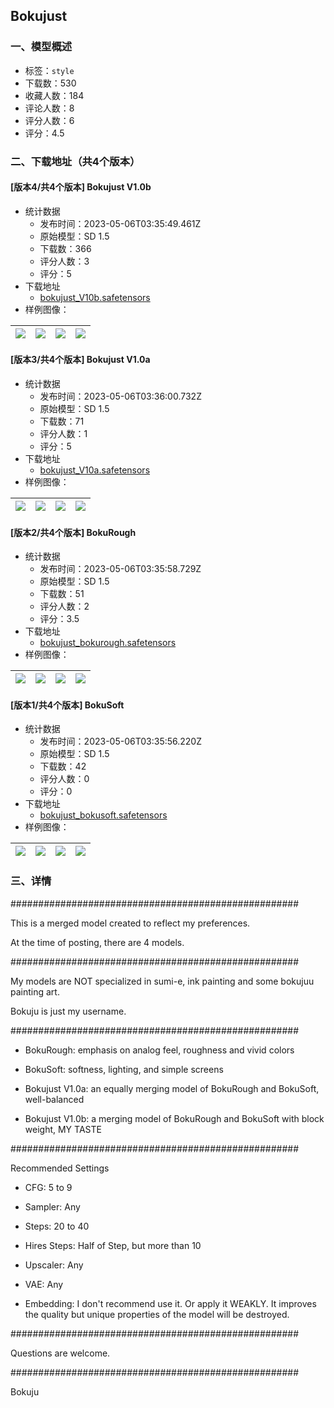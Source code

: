 ## Bokujust
### 一、模型概述

- 标签：`style`
- 下载数：530
- 收藏人数：184
- 评论人数：8
- 评分人数：6
- 评分：4.5

### 二、下载地址（共4个版本）

#### [版本4/共4个版本] Bokujust V1.0b

- 统计数据
  - 发布时间：2023-05-06T03:35:49.461Z
  - 原始模型：SD 1.5
  - 下载数：366
  - 评分人数：3
  - 评分：5
- 下载地址
  - [bokujust_V10b.safetensors](https://civitai.com/api/download/models/63550)
- 样例图像：

| <img src="https://image.civitai.com/xG1nkqKTMzGDvpLrqFT7WA/73bdebb9-9d3f-4579-a72c-68f59d7e1616/width=450/701472.jpeg" /> | <img src="https://image.civitai.com/xG1nkqKTMzGDvpLrqFT7WA/9d8cf57d-8f1a-4147-b25b-7e1fa69d1e7d/width=450/701352.jpeg" /> | <img src="https://image.civitai.com/xG1nkqKTMzGDvpLrqFT7WA/fa435273-7515-4068-b7b1-e1eff718200a/width=450/701334.jpeg" /> | <img src="https://image.civitai.com/xG1nkqKTMzGDvpLrqFT7WA/e83ebd9e-ce37-4cf8-b317-cdd38bc56627/width=450/701339.jpeg" /> |
| ---- | ---- | ---- | ---- |

#### [版本3/共4个版本] Bokujust V1.0a

- 统计数据
  - 发布时间：2023-05-06T03:36:00.732Z
  - 原始模型：SD 1.5
  - 下载数：71
  - 评分人数：1
  - 评分：5
- 下载地址
  - [bokujust_V10a.safetensors](https://civitai.com/api/download/models/63544)
- 样例图像：

| <img src="https://image.civitai.com/xG1nkqKTMzGDvpLrqFT7WA/b8e519fc-6fac-4c29-949a-7d1452964c6b/width=450/701246.jpeg" /> | <img src="https://image.civitai.com/xG1nkqKTMzGDvpLrqFT7WA/4552b75e-a227-4e4f-bca9-87ff045908da/width=450/701247.jpeg" /> | <img src="https://image.civitai.com/xG1nkqKTMzGDvpLrqFT7WA/ad50ebbe-d47d-4487-a62d-8c150e0d90b1/width=450/701260.jpeg" /> | <img src="https://image.civitai.com/xG1nkqKTMzGDvpLrqFT7WA/1db7578b-13f1-4524-bd05-d6224c985a97/width=450/701261.jpeg" /> |
| ---- | ---- | ---- | ---- |

#### [版本2/共4个版本] BokuRough

- 统计数据
  - 发布时间：2023-05-06T03:35:58.729Z
  - 原始模型：SD 1.5
  - 下载数：51
  - 评分人数：2
  - 评分：3.5
- 下载地址
  - [bokujust_bokurough.safetensors](https://civitai.com/api/download/models/63532)
- 样例图像：

| <img src="https://image.civitai.com/xG1nkqKTMzGDvpLrqFT7WA/0408b9bd-0427-442c-8f3e-635b98e8cdc9/width=450/701150.jpeg" /> | <img src="https://image.civitai.com/xG1nkqKTMzGDvpLrqFT7WA/1588b115-f548-43a7-8e4a-f013839c7bb8/width=450/701097.jpeg" /> | <img src="https://image.civitai.com/xG1nkqKTMzGDvpLrqFT7WA/b5604ea0-0fe1-4197-bd91-606c2eafcb3b/width=450/701110.jpeg" /> | <img src="https://image.civitai.com/xG1nkqKTMzGDvpLrqFT7WA/cd571c71-7ae5-4623-81fb-56d0fec82cb8/width=450/701098.jpeg" /> |
| ---- | ---- | ---- | ---- |

#### [版本1/共4个版本] BokuSoft

- 统计数据
  - 发布时间：2023-05-06T03:35:56.220Z
  - 原始模型：SD 1.5
  - 下载数：42
  - 评分人数：0
  - 评分：0
- 下载地址
  - [bokujust_bokusoft.safetensors](https://civitai.com/api/download/models/63542)
- 样例图像：

| <img src="https://image.civitai.com/xG1nkqKTMzGDvpLrqFT7WA/3609c4a6-24c9-4379-991a-2dd376d507f9/width=450/701226.jpeg" /> | <img src="https://image.civitai.com/xG1nkqKTMzGDvpLrqFT7WA/15fdb314-40b6-4894-b40d-b6433675783f/width=450/701229.jpeg" /> | <img src="https://image.civitai.com/xG1nkqKTMzGDvpLrqFT7WA/7c86a1ff-812a-4e97-aecf-e4d709166f0b/width=450/701231.jpeg" /> | <img src="https://image.civitai.com/xG1nkqKTMzGDvpLrqFT7WA/85275567-4e30-4a99-a4e6-26b6df0845f2/width=450/701233.jpeg" /> |
| ---- | ---- | ---- | ---- |


### 三、详情
<p>####################################################</p><p>This is a merged model created to reflect my preferences.</p><p>At the time of posting, there are 4 models.</p><p>####################################################</p><p>My models are NOT specialized in sumi-e, ink painting and some bokujuu painting art.</p><p>Bokuju is just my username.</p><p>####################################################</p><ul><li><p>BokuRough: emphasis on analog feel, roughness and vivid colors</p></li><li><p>BokuSoft: softness, lighting, and simple screens</p></li><li><p>Bokujust V1.0a: an equally merging model of BokuRough and BokuSoft, well-balanced</p></li><li><p>Bokujust V1.0b: a merging model of BokuRough and BokuSoft with block weight, MY TASTE</p></li></ul><p>####################################################</p><p>Recommended Settings</p><ul><li><p>CFG: 5 to 9</p></li><li><p>Sampler: Any</p></li><li><p>Steps: 20 to 40</p></li><li><p>Hires Steps: Half of Step, but more than 10</p></li><li><p>Upscaler: Any</p></li><li><p>VAE: Any</p></li><li><p>Embedding: I don't recommend use it. Or apply it WEAKLY. It improves the quality but unique properties of the model will be destroyed.</p></li></ul><p>####################################################</p><p>Questions are welcome.</p><p>####################################################</p><p>Bokuju</p>
